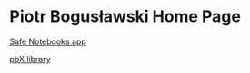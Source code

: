 
# Piotr Bogusławski Home Page

[Safe Notebooks app](https://github.com/boguslawski-piotr/SafeNotebooks)

[pbX library](https://github.com/boguslawski-piotr/pbX)

